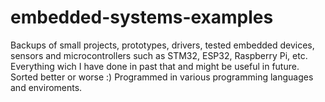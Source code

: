 # embedded-systems-examples
 Backups of small projects, prototypes, drivers, tested embedded devices, sensors and microcontrollers such as STM32, ESP32, Raspberry Pi, etc. Everything wich I have done in past that and might be useful in future. Sorted better or worse :) Programmed in various programming languages and enviroments.
